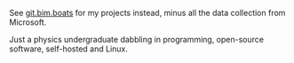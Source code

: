 




See <a href="https://git.bim.boats/?q=lckdscl">git.bim.boats</a> for my projects instead, minus all the data collection from Microsoft.

Just a physics undergraduate dabbling in programming, open-source software, self-hosted and Linux.
